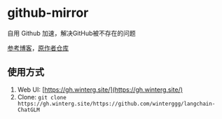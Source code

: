 # github-mirror
自用 Github 加速，解决GitHub被不存在的问题

[参考博客](https://hunsh.net/archives/23/#directory051664599713667775)，[原作者仓库](https://github.com/hunshcn/gh-proxy)


## 使用方式

1. Web UI: [https://gh.winterg.site/](https://gh.winterg.site/)
2. Clone: `git clone https://gh.winterg.site/https://github.com/winterggg/langchain-ChatGLM`

